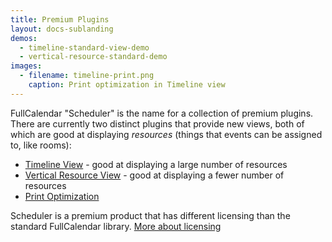 ```yaml
---
title: Premium Plugins
layout: docs-sublanding
demos:
  - timeline-standard-view-demo
  - vertical-resource-standard-demo
images:
  - filename: timeline-print.png
    caption: Print optimization in Timeline view
---
```


FullCalendar "Scheduler" is the name for a collection of premium plugins. There are currently two distinct plugins that provide new views, both of which are good at displaying *resources* (things that events can be assigned to, like rooms):

- [Timeline View](timeline-view) - good at displaying a large number of resources
- [Vertical Resource View](vertical-resource-view) - good at displaying a fewer number of resources
- [Print Optimization](print)

Scheduler is a premium product that has different licensing than the standard FullCalendar library.
<a href='{{ site.baseurl }}/license' class='more-link'>More about licensing</a>
